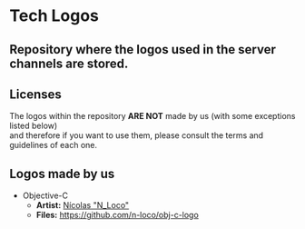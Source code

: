 # Tech Logos
Repository where the logos used in the server channels are stored.
---

## Licenses
The logos within the repository **ARE NOT** made by us (with some exceptions listed below)  
and therefore if you want to use them, please consult the terms and guidelines of each one.

## Logos made by us
- Objective-C
    - **Artist:** [Nícolas "N_Loco"](https://github.com/n-loco)
    - **Files:** https://github.com/n-loco/obj-c-logo
